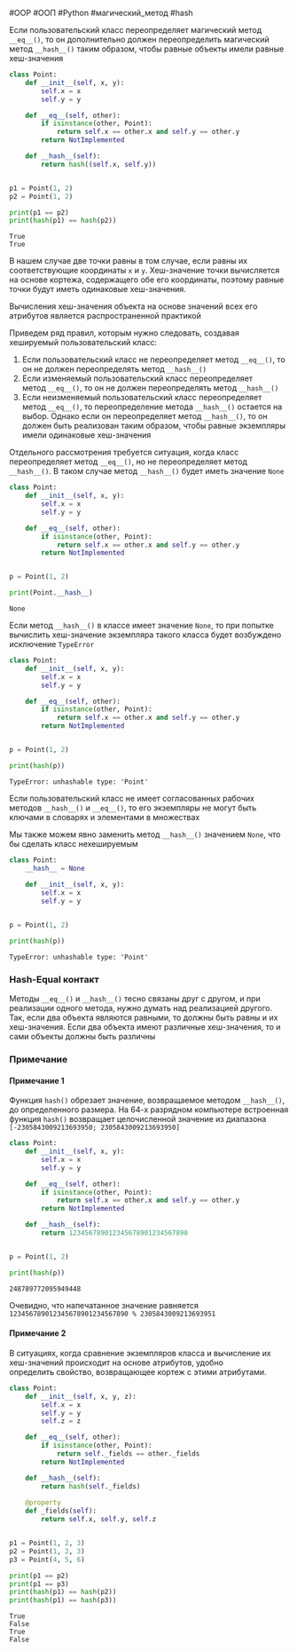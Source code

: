 #OOP #ООП #Python #магический_метод #hash 


Если пользовательский класс переопределяет магический метод `__eq__()`, то он дополнительно должен переопределить магический метод `__hash__()` таким образом, чтобы равные объекты имели равные хеш-значения
```python
class Point:
    def __init__(self, x, y):
        self.x = x
        self.y = y

    def __eq__(self, other):
        if isinstance(other, Point):
            return self.x == other.x and self.y == other.y
        return NotImplemented

    def __hash__(self):
        return hash((self.x, self.y))


p1 = Point(1, 2)
p2 = Point(1, 2)

print(p1 == p2)
print(hash(p1) == hash(p2))
```
```
True
True
```
В нашем случае две точки равны в том случае, если равны их соответствующие координаты `x` и `y`.  Хеш-значение точки вычисляется на основе кортежа, содержащего обе его координаты, поэтому равные точки будут иметь одинаковые хеш-значения.

Вычисления хеш-значения объекта на основе значений всех его атрибутов является распространенной практикой

Приведем ряд правил, которым нужно следовать, создавая хешируемый пользовательский класс:
1. Если пользовательский класс не переопределяет метод `__eq__()`, то он не должен переопределять метод `__hash__()`
2. Если изменяемый пользовательский класс переопределяет метод `__eq__()`, то он не должен переопределять метод `__hash__()`
3. Если неизменяемый пользовательский класс переопределяет метод `__eq__()`, то переопределение метода `__hash__()` остается на выбор. Однако если он переопределяет метод `__hash__()`, то он должен быть реализован таким образом, чтобы равные экземпляры имели одинаковые хеш-значения

Отдельного рассмотрения требуется ситуация, когда класс переопределяет метод `__eq__()`, но не переопределяет метод `__hash__()`. В таком случае метод `__hash__()` будет иметь значение `None`
```python
class Point:
    def __init__(self, x, y):
        self.x = x
        self.y = y

    def __eq__(self, other):
        if isinstance(other, Point):
            return self.x == other.x and self.y == other.y
        return NotImplemented


p = Point(1, 2)

print(Point.__hash__)
```
```
None
```
Если метод `__hash__()` в классе имеет значение `None`, то при попытке вычислить хеш-значение экземпляра такого класса будет возбуждено исключение `TypeError`
```python
class Point:
    def __init__(self, x, y):
        self.x = x
        self.y = y

    def __eq__(self, other):
        if isinstance(other, Point):
            return self.x == other.x and self.y == other.y
        return NotImplemented


p = Point(1, 2)

print(hash(p))
```
```
TypeError: unhashable type: 'Point'
```
Если пользовательский класс не имеет согласованных рабочих методов `__hash__()` и `__eq__()`, то его экземпляры не могут быть ключами в словарях и элементами в множествах

Мы также можем явно заменить метод `__hash__()` значением `None`, что бы сделать класс нехешируемым
```python
class Point:
    __hash__ = None
    
    def __init__(self, x, y):
        self.x = x
        self.y = y


p = Point(1, 2)

print(hash(p))
```
```
TypeError: unhashable type: 'Point'
```

### Hash-Equal контакт
Методы `__eq__()` и `__hash__()` тесно связаны друг с другом, и при реализации одного метода, нужно думать над реализацией другого. Так, если два объекта являются равными, то должны быть равны и их хеш-значения. Если два объекта имеют различные хеш-значения, то и сами объекты должны быть различны

### Примечание
#### Примечание 1
Функция `hash()` обрезает значение, возвращаемое методом `__hash__()`, до определенного размера. На 64-х разрядном компьютере встроенная функция `hash()` возвращает целочисленной значение из диапазона `[-2305843009213693950; 2305843009213693950]`
```python
class Point:
    def __init__(self, x, y):
        self.x = x
        self.y = y

    def __eq__(self, other):
        if isinstance(other, Point):
            return self.x == other.x and self.y == other.y
        return NotImplemented

    def __hash__(self):
        return 123456789012345678901234567890


p = Point(1, 2)

print(hash(p))
```
```
248789772095949448
```
Очевидно, что напечатанное значение равняется `123456789012345678901234567890 % 2305843009213693951`

#### Примечание 2
В ситуациях, когда сравнение экземпляров класса и вычисление их хеш-значений происходит на основе атрибутов, удобно определить свойство, возвращающее кортеж с этими атрибутами.
```python
class Point:
    def __init__(self, x, y, z):
        self.x = x
        self.y = y
        self.z = z

    def __eq__(self, other):
        if isinstance(other, Point):
            return self._fields == other._fields
        return NotImplemented

    def __hash__(self):
        return hash(self._fields)
    
    @property
    def _fields(self):
        return self.x, self.y, self.z


p1 = Point(1, 2, 3)
p2 = Point(1, 2, 3)
p3 = Point(4, 5, 6)

print(p1 == p2)
print(p1 == p3)
print(hash(p1) == hash(p2))
print(hash(p1) == hash(p3))
```
```
True
False
True
False
```